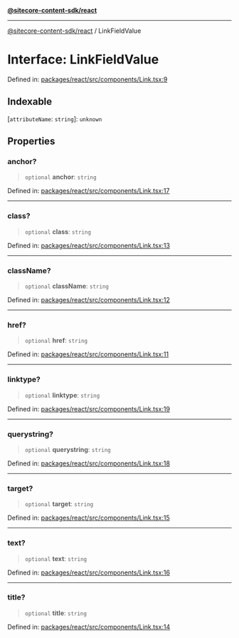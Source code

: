 [**@sitecore-content-sdk/react**](../README.md)

***

[@sitecore-content-sdk/react](../README.md) / LinkFieldValue

# Interface: LinkFieldValue

Defined in: [packages/react/src/components/Link.tsx:9](https://github.com/Sitecore/xmc-jss-dev/blob/6e5665d172771ee08cfda4cf96a47c6e72fabf54/packages/react/src/components/Link.tsx#L9)

## Indexable

\[`attributeName`: `string`\]: `unknown`

## Properties

### anchor?

> `optional` **anchor**: `string`

Defined in: [packages/react/src/components/Link.tsx:17](https://github.com/Sitecore/xmc-jss-dev/blob/6e5665d172771ee08cfda4cf96a47c6e72fabf54/packages/react/src/components/Link.tsx#L17)

***

### class?

> `optional` **class**: `string`

Defined in: [packages/react/src/components/Link.tsx:13](https://github.com/Sitecore/xmc-jss-dev/blob/6e5665d172771ee08cfda4cf96a47c6e72fabf54/packages/react/src/components/Link.tsx#L13)

***

### className?

> `optional` **className**: `string`

Defined in: [packages/react/src/components/Link.tsx:12](https://github.com/Sitecore/xmc-jss-dev/blob/6e5665d172771ee08cfda4cf96a47c6e72fabf54/packages/react/src/components/Link.tsx#L12)

***

### href?

> `optional` **href**: `string`

Defined in: [packages/react/src/components/Link.tsx:11](https://github.com/Sitecore/xmc-jss-dev/blob/6e5665d172771ee08cfda4cf96a47c6e72fabf54/packages/react/src/components/Link.tsx#L11)

***

### linktype?

> `optional` **linktype**: `string`

Defined in: [packages/react/src/components/Link.tsx:19](https://github.com/Sitecore/xmc-jss-dev/blob/6e5665d172771ee08cfda4cf96a47c6e72fabf54/packages/react/src/components/Link.tsx#L19)

***

### querystring?

> `optional` **querystring**: `string`

Defined in: [packages/react/src/components/Link.tsx:18](https://github.com/Sitecore/xmc-jss-dev/blob/6e5665d172771ee08cfda4cf96a47c6e72fabf54/packages/react/src/components/Link.tsx#L18)

***

### target?

> `optional` **target**: `string`

Defined in: [packages/react/src/components/Link.tsx:15](https://github.com/Sitecore/xmc-jss-dev/blob/6e5665d172771ee08cfda4cf96a47c6e72fabf54/packages/react/src/components/Link.tsx#L15)

***

### text?

> `optional` **text**: `string`

Defined in: [packages/react/src/components/Link.tsx:16](https://github.com/Sitecore/xmc-jss-dev/blob/6e5665d172771ee08cfda4cf96a47c6e72fabf54/packages/react/src/components/Link.tsx#L16)

***

### title?

> `optional` **title**: `string`

Defined in: [packages/react/src/components/Link.tsx:14](https://github.com/Sitecore/xmc-jss-dev/blob/6e5665d172771ee08cfda4cf96a47c6e72fabf54/packages/react/src/components/Link.tsx#L14)
